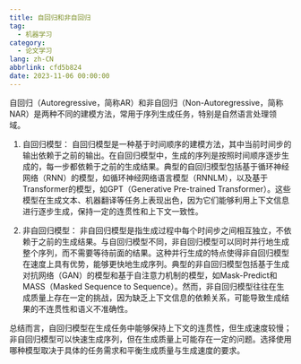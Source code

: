 ```yaml
---
title: 自回归和非自回归
tag:
  - 机器学习
category:
  - 论文学习
lang: zh-CN
abbrlink: cfd5b824
date: 2023-11-06 00:00:00
---
```


自回归（Autoregressive，简称AR）和非自回归（Non-Autoregressive，简称NAR）是两种不同的建模方法，常用于序列生成任务，特别是自然语言处理领域。
<!--more-->
1. 自回归模型：
自回归模型是一种基于时间顺序的建模方法，其中当前时间步的输出依赖于之前的输出。在自回归模型中，生成的序列是按照时间顺序逐步生成的，每一步都依赖于之前的生成结果。典型的自回归模型包括基于循环神经网络（RNN）的模型，如循环神经网络语言模型（RNNLM），以及基于Transformer的模型，如GPT（Generative Pre-trained Transformer）。这些模型在生成文本、机器翻译等任务上表现出色，因为它们能够利用上下文信息进行逐步生成，保持一定的连贯性和上下文一致性。

2. 非自回归模型：
非自回归模型是指生成过程中每个时间步之间相互独立，不依赖于之前的生成结果。与自回归模型不同，非自回归模型可以同时并行地生成整个序列，而不需要等待前面的结果。这种并行生成的特点使得非自回归模型在速度上具有优势，能够更快地生成序列。典型的非自回归模型包括基于生成对抗网络（GAN）的模型和基于自注意力机制的模型，如Mask-Predict和MASS（Masked Sequence to Sequence）。然而，非自回归模型往往在生成质量上存在一定的挑战，因为缺乏上下文信息的依赖关系，可能导致生成结果的不连贯性和语义不准确性。

总结而言，自回归模型在生成任务中能够保持上下文的连贯性，但生成速度较慢；非自回归模型可以快速生成序列，但在生成质量上可能存在一定的问题。选择使用哪种模型取决于具体的任务需求和平衡生成质量与生成速度的要求。